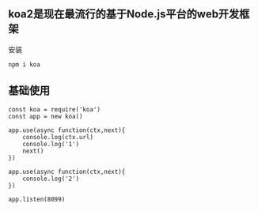 
## koa2是现在最流行的基于Node.js平台的web开发框架

安装

```
npm i koa
```

## 基础使用

```
const koa = require('koa')
const app = new koa()

app.use(async function(ctx,next){
    console.log(ctx.url)
    console.log('1')
    next()
})

app.use(async function(ctx,next){
    console.log('2')
})

app.listen(8099)

```
